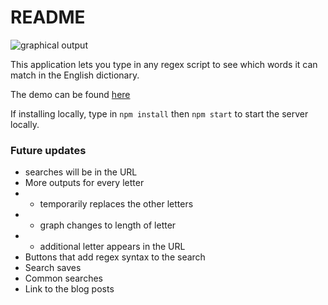 # README

![graphical output](https://imgur.com/AZKTrX9.png)

This application lets you type in any regex script to see which words it can match in the English dictionary.

The demo can be found [here](https://regexdictionary.herokuapp.com/)

If installing locally, type in `npm install` then `npm start` to start the server locally.

### Future updates
- searches will be in the URL
- More outputs for every letter
- - temporarily replaces the other letters
- - graph changes to length of letter
- - additional letter appears in the URL
- Buttons that add regex syntax to the search
- Search saves
- Common searches
- Link to the blog posts
